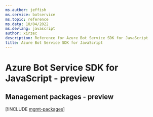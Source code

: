 ```yaml
---
ms.author: jeffish
ms.service: botservice
ms.topic: reference
ms.data: 10/04/2022
ms.devlang: javascript
author: xirzec
description: Reference for Azure Bot Service SDK for JavaScript
title: Azure Bot Service SDK for JavaScript
---
```

# Azure Bot Service SDK for JavaScript - preview

## Management packages - preview
[!INCLUDE [mgmt-packages](bot-service-mgmt-index.md)]
